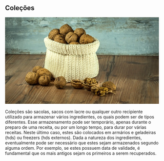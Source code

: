 ## Coleções

![](/assets/colecoes.jpg)

Coleções são sacolas, sacos com lacre ou qualquer outro recipiente utilizado para armazenar vários ingredientes, os quais podem ser de tipos diferentes. Esse armazenamento pode ser temporário, apenas durante o preparo de uma receita, ou por um longo tempo, para durar por várias receitas. Neste último caso, estes são colocados em armários e geladeiras (hds) ou freezers (hds externos). Dada a natureza dos ingredientes, eventualmente pode ser necessário que estes sejam armazenados segundo alguma ordem. Por exemplo, se estes possuem data de validade, é fundamental que os mais antigos sejam os primeiros a serem recuperados.


